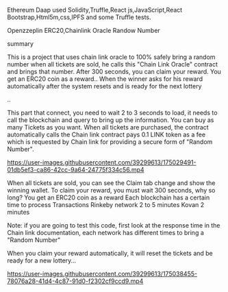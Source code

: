 
Ethereum Daap
used Solidity,Truffle,React js,JavaScript,React Bootstrap,Html5m,css,IPFS
and some Truffle tests.

Openzzeplin ERC20,Chainlink Oracle Randow Number

summary

This is a project that uses chain link oracle to 100% safely bring a random number
when all tickets are sold, he calls this "Chain Link Oracle" contract and brings that number.
After 300 seconds, you can claim your reward.
You get an ERC20 coin as a reward..
When the winner asks for his reward automatically after the system resets and is ready for the next lottery

..

This part that connect, you need to wait 2 to 3 seconds to load,
it needs to call the blockchain and query to bring up the information.
You can buy as many Tickets as you want.
When all tickets are purchased, the contract automatically calls the Chain link contract pays 0.1 LINK token as a fee which is requested by Chain link for providing a secure form of "Random Number".

https://user-images.githubusercontent.com/39299613/175029491-01db5ef3-ca86-42cc-9a64-24775f334c56.mp4

When all tickets are sold, you can see the Claim tab change and show the winning wallet.
To claim your reward, you must wait 300 seconds, why so long?
You get an ERC20 coin as a reward
Each blockchain has a certain time to process Transactions
Rinkeby network 2 to 5 minutes
Kovan 2 minutes

Note: if you are going to test this code, first look at the response time in the Chain link documentation, each network has different times to bring a "Random Number"

When you claim your reward automatically, it will reset the tickets and be ready for a new lottery…




https://user-images.githubusercontent.com/39299613/175038455-78076a28-41d4-4c87-91d0-f2302cf9ccd9.mp4

